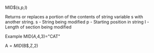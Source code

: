 MID$(s,p,l)

Returns or replaces a portion of the contents of string variable s with another string.
  s   - String being modified
  p   - Starting position in string
  l   - Length of section being modified

Example
MID$(A$,4,3)="CAT"

A$=MID$(B$,Z,2)
